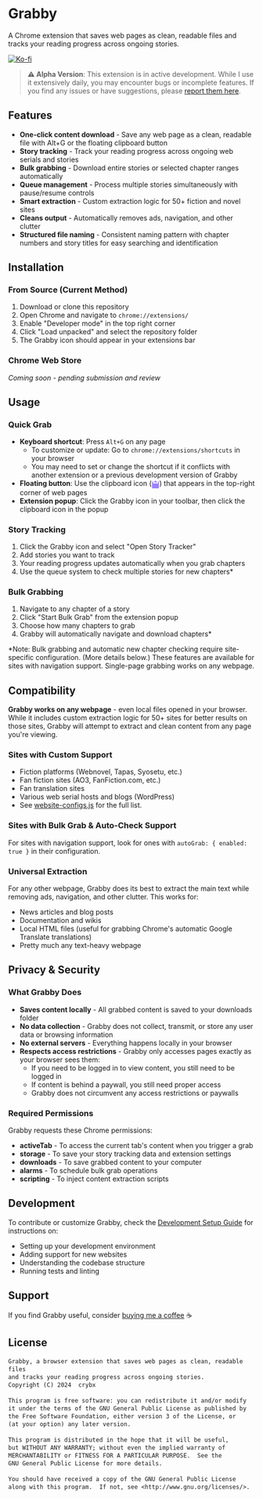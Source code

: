 # Grabby

A Chrome extension that saves web pages as clean, readable files and tracks your reading progress across ongoing stories.

[![Ko-fi](https://img.shields.io/badge/Support%20on-Ko--fi-ff5e5b?logo=ko-fi&logoColor=white)](https://ko-fi.com/crybx)

> **⚠️ Alpha Version**: This extension is in active development. While I use it extensively daily, 
> you may encounter bugs or incomplete features. If you find any issues or have suggestions, please
> [report them here](https://github.com/crybx/Grabby/issues).

## Features

- **One-click content download** - Save any web page as a clean, readable file with Alt+G or the floating clipboard button
- **Story tracking** - Track your reading progress across ongoing web serials and stories
- **Bulk grabbing** - Download entire stories or selected chapter ranges automatically
- **Queue management** - Process multiple stories simultaneously with pause/resume controls
- **Smart extraction** - Custom extraction logic for 50+ fiction and novel sites
- **Cleans output** - Automatically removes ads, navigation, and other clutter
- **Structured file naming** - Consistent naming pattern with chapter numbers and story titles for easy searching and identification

## Installation

### From Source (Current Method)

1. Download or clone this repository
2. Open Chrome and navigate to `chrome://extensions/`
3. Enable "Developer mode" in the top right corner
4. Click "Load unpacked" and select the repository folder
5. The Grabby icon should appear in your extensions bar

### Chrome Web Store
*Coming soon - pending submission and review*

## Usage

### Quick Grab
- **Keyboard shortcut**: Press `Alt+G` on any page
  - To customize or update: Go to `chrome://extensions/shortcuts` in your browser
  - You may need to set or change the shortcut if it conflicts with another extension or a previous development version of Grabby
- **Floating button**: Use the clipboard icon (<img src="images/clipboard128.png" width="16" height="16" style="vertical-align: middle">) that appears in the top-right corner of web pages
- **Extension popup**: Click the Grabby icon in your toolbar, then click the clipboard icon in the popup

### Story Tracking
1. Click the Grabby icon and select "Open Story Tracker"
2. Add stories you want to track
3. Your reading progress updates automatically when you grab chapters
4. Use the queue system to check multiple stories for new chapters*

### Bulk Grabbing
1. Navigate to any chapter of a story
2. Click "Start Bulk Grab" from the extension popup
3. Choose how many chapters to grab
4. Grabby will automatically navigate and download chapters*

*Note: Bulk grabbing and automatic new chapter checking require site-specific configuration. (More details below.)
These features are available for sites with navigation support. Single-page grabbing works on any webpage.

## Compatibility

**Grabby works on any webpage** - even local files opened in your browser. While 
it includes custom extraction logic for 50+ sites for better results on those sites,
Grabby will attempt to extract and clean content from any page you're viewing.

### Sites with Custom Support
- Fiction platforms (Webnovel, Tapas, Syosetu, etc.)
- Fan fiction sites (AO3, FanFiction.com, etc.)
- Fan translation sites
- Various web serial hosts and blogs (WordPress)
- See [website-configs.js](website-configs.js) for the full list.

### Sites with Bulk Grab & Auto-Check Support
For sites with navigation support, look for ones with `autoGrab: { enabled: true }` in their configuration.

### Universal Extraction
For any other webpage, Grabby does its best to extract the main text while removing ads, navigation, and other clutter. This works for:
- News articles and blog posts
- Documentation and wikis
- Local HTML files (useful for grabbing Chrome's automatic Google Translate translations)
- Pretty much any text-heavy webpage

## Privacy & Security

### What Grabby Does
- **Saves content locally** - All grabbed content is saved to your downloads folder
- **No data collection** - Grabby does not collect, transmit, or store any user data or browsing information
- **No external servers** - Everything happens locally in your browser
- **Respects access restrictions** - Grabby only accesses pages exactly as your browser sees them:
  - If you need to be logged in to view content, you still need to be logged in
  - If content is behind a paywall, you still need proper access
  - Grabby does not circumvent any access restrictions or paywalls

### Required Permissions
Grabby requests these Chrome permissions:
- **activeTab** - To access the current tab's content when you trigger a grab
- **storage** - To save your story tracking data and extension settings
- **downloads** - To save grabbed content to your computer
- **alarms** - To schedule bulk grab operations
- **scripting** - To inject content extraction scripts

## Development

To contribute or customize Grabby, check the [Development Setup Guide](DEV_SETUP.md) for instructions on:
- Setting up your development environment
- Adding support for new websites
- Understanding the codebase structure
- Running tests and linting

## Support

If you find Grabby useful, consider [buying me a coffee](https://ko-fi.com/crybx) ☕

## License

```
Grabby, a browser extension that saves web pages as clean, readable files 
and tracks your reading progress across ongoing stories.
Copyright (C) 2024  crybx

This program is free software: you can redistribute it and/or modify
it under the terms of the GNU General Public License as published by
the Free Software Foundation, either version 3 of the License, or
(at your option) any later version.

This program is distributed in the hope that it will be useful,
but WITHOUT ANY WARRANTY; without even the implied warranty of
MERCHANTABILITY or FITNESS FOR A PARTICULAR PURPOSE.  See the
GNU General Public License for more details.

You should have received a copy of the GNU General Public License
along with this program.  If not, see <http://www.gnu.org/licenses/>.
```